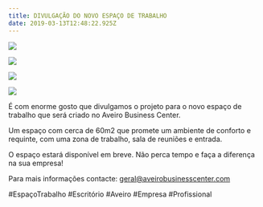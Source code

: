 ```yaml
---
title: DIVULGAÇÃO DO NOVO ESPAÇO DE TRABALHO
date: 2019-03-13T12:48:22.925Z
---
```

![](/img/uploads/novo-espaço-abc-1-.png)

![](/img/uploads/novo-espaço-abc-2-.png)

![](/img/uploads/novo-espaço-abc-3-.png)

![](/img/uploads/novo-espaço-abc-4-.png)

É com enorme gosto que divulgamos o projeto para o novo espaço de trabalho que será criado no Aveiro Business Center.



Um espaço com cerca de 60m2 que promete um ambiente de conforto e requinte, com uma zona de trabalho, sala de reuniões e entrada.



O espaço estará disponível em breve. Não perca tempo e faça a diferença na sua empresa!



Para mais informações contacte: geral@aveirobusinesscenter.com



\#EspaçoTrabalho #Escritório #Aveiro #Empresa #Profissional
